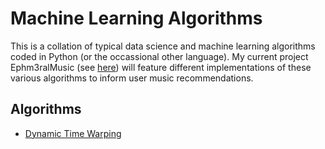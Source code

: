 # Machine Learning Algorithms
This is a collation of typical data science and machine learning algorithms coded in Python (or the occassional other language). My current project Ephm3ralMusic 
(see [here](https://www.jadesolabejide.dev/portfolio/#/projects)) will feature different implementations of these various algorithms to inform user music recommendations.

## Algorithms
- [Dynamic Time Warping](https://github.com/jade-bejide/ml-algorithms/blob/main/dynamictimewarping.py)
